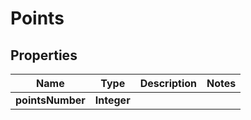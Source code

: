 
# Points

## Properties
Name | Type | Description | Notes
------------ | ------------- | ------------- | -------------
**pointsNumber** | **Integer** |  | 



